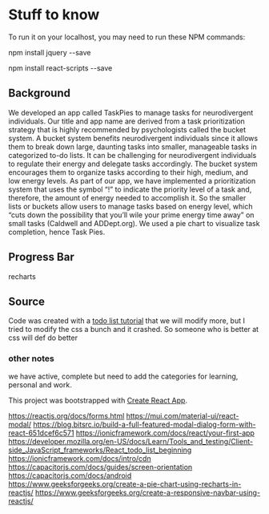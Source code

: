 # Stuff to know

To run it on your localhost, you may need to run these NPM commands:

npm install jquery --save

npm install react-scripts --save

## Background 

We developed an app called TaskPies to manage tasks for neurodivergent individuals. Our title and app name are derived from a task prioritization strategy that is highly recommended by psychologists called the bucket system. A bucket system benefits neurodivergent individuals since it allows them to break down large, daunting tasks into smaller, manageable tasks in categorized to-do lists. It can be challenging for neurodivergent individuals to regulate their energy and delegate tasks accordingly. The bucket system encourages them to organize tasks according to their high, medium, and low energy levels. As part of our app, we have implemented a prioritization system that uses the symbol “!” to indicate the priority level of a task and, therefore, the amount of energy needed to accomplish it. So the smaller lists or buckets allow users to manage tasks based on energy level, which “cuts down the possibility that you’ll wile your prime energy time away” on small tasks (Caldwell and ADDept.org). We used a pie chart to visualize task completion, hence Task Pies.

## Progress Bar

recharts

## Source

Code was created with a [todo list tutorial](https://developer.mozilla.org/en-US/docs/Learn/Tools_and_testing/Client-side_JavaScript_frameworks/React_todo_list_beginning) that we will modify more, but I tried to modify the css a bunch and it crashed. So someone who is better at css will def do better

### other notes

we have active, complete but need to add the categories for learning, personal and work.

This project was bootstrapped with [Create React App](https://github.com/facebook/create-react-app).

https://reactjs.org/docs/forms.html
https://mui.com/material-ui/react-modal/
https://blog.bitsrc.io/build-a-full-featured-modal-dialog-form-with-react-651dcef6c571
https://ionicframework.com/docs/react/your-first-app
https://developer.mozilla.org/en-US/docs/Learn/Tools_and_testing/Client-side_JavaScript_frameworks/React_todo_list_beginning
https://ionicframework.com/docs/intro/cdn
https://capacitorjs.com/docs/guides/screen-orientation
https://capacitorjs.com/docs/android
https://www.geeksforgeeks.org/create-a-pie-chart-using-recharts-in-reactjs/
https://www.geeksforgeeks.org/create-a-responsive-navbar-using-reactjs/
